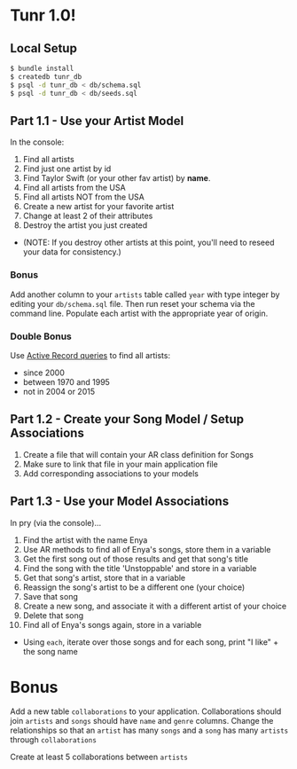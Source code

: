 # Tunr 1.0!

## Local Setup

```bash
$ bundle install
$ createdb tunr_db
$ psql -d tunr_db < db/schema.sql
$ psql -d tunr_db < db/seeds.sql
```

## Part 1.1 - Use your Artist Model

In the console:

1. Find all artists
2. Find just one artist by id
3. Find Taylor Swift (or your other fav artist) by **name**.
4. Find all artists from the USA
5. Find all artists NOT from the USA
6. Create a new artist for your favorite artist
7. Change at least 2 of their attributes
8. Destroy the artist you just created
  - (NOTE: If you destroy other artists at this point, you'll need to reseed your data for consistency.)

### Bonus

Add another column to your `artists` table called `year` with type integer by editing your `db/schema.sql`
file. Then run reset your schema via the command line. Populate each artist with the appropriate year of origin.

### Double Bonus

Use [Active Record queries](http://guides.rubyonrails.org/active_record_querying.html#conditions) to find all artists:
- since 2000
- between 1970 and 1995
- not in 2004 or 2015


## Part 1.2 - Create your Song Model / Setup Associations

1. Create a file that will contain your AR class definition for Songs
2. Make sure to link that file in your main application file
3. Add corresponding associations to your models

## Part 1.3 - Use your Model Associations

In pry (via the console)...  

1. Find the artist with the name Enya
2. Use AR methods to find all of Enya's songs, store them in a variable
3. Get the first song out of those results and get that song's title
4. Find the song with the title 'Unstoppable' and store in a variable
5. Get that song's artist, store that in a variable
6. Reassign the song's artist to be a different one (your choice)
7. Save that song
8. Create a new song, and associate it with a different artist of your choice
9. Delete that song
10. Find all of Enya's songs again, store in a variable
  - Using `each`, iterate over those songs and for each song, print "I like" + the song name

# Bonus

Add a new table `collaborations` to your application. Collaborations should join `artists` and `songs` should have `name` and `genre` columns. Change the relationships so that an `artist` has many `songs` and a `song` has many `artists` through `collaborations`

Create at least 5 collaborations between `artists`
